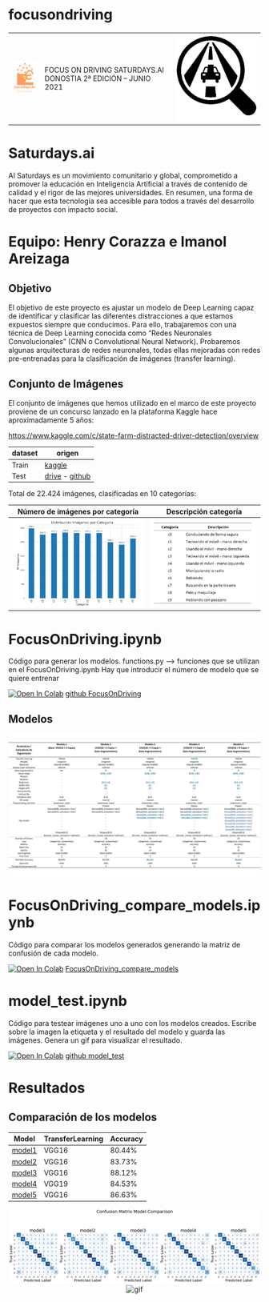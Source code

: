 # focusondriving

|  |  | |
|---------------------------------------------|----------|------------|
|  ![saturdays](doc/saturdaysai_donosti.png)  | FOCUS ON DRIVING SATURDAYS.AI DONOSTIA 2ª EDICIÓN – JUNIO 2021 |![logo](doc/logo_focusondriving.PNG)|

# Saturdays.ai

AI Saturdays es un movimiento comunitario y global, comprometido a promover la educación en Inteligencia Artificial a través de contenido de calidad y el rigor de las mejores universidades.
En resumen, una forma de hacer que esta tecnología sea accesible para todos a través del desarrollo de proyectos con impacto social.

# Equipo: Henry Corazza e Imanol Areizaga
## Objetivo
El objetivo de este proyecto es ajustar un modelo de Deep Learning capaz de identificar y clasificar las diferentes distracciones a que estamos expuestos siempre que conducimos.
Para ello, trabajaremos con una técnica de Deep Learning conocida como “Redes Neuronales Convolucionales” (CNN o Convolutional Neural Network).
Probaremos algunas arquitecturas de redes neuronales, todas ellas mejoradas con redes pre-entrenadas para la clasificación de imágenes (transfer learning).

## Conjunto de Imágenes
El conjunto de imágenes que hemos utilizado en el marco de este proyecto proviene de un concurso lanzado en la plataforma Kaggle hace aproximadamente 5 años: 

https://www.kaggle.com/c/state-farm-distracted-driver-detection/overview 

dataset|origen|
|-------|------|
| Train |[kaggle](https://www.kaggle.com/c/state-farm-distracted-driver-detection/data?select=imgs)|
| Test  |[drive](https://drive.google.com/drive/folders/1Me6BfHUGM4JRzmKc4FnlmaYB5Kbs73gc?usp=sharing) - [github](src/img/test)|


Total de 22.424 imágenes, clasificadas en 10 categorías:

<center>

|Número de imágenes por categoría | Descripción categoría|
|---------------------------------|----------------------|
|  ![img_categorias](doc/categorias_img.PNG)  | ![img_categorias](doc/categorias_descripcion.PNG) |


</center>

# FocusOnDriving.ipynb
Código para generar los modelos.
functions.py --> funciones que se utilizan en el FocusOnDriving.ipynb
Hay que introducir el número de modelo que se quiere entrenar

[![Open In Colab](https://colab.research.google.com/assets/colab-badge.svg)](https://drive.google.com/file/d/1wNNjzBxPvk3HYsEgbV1qpDMqQspYOeev/view?usp=sharing) [github FocusOnDriving](src/FocusOnDriving.ipynb) 


## Modelos

![tabla_modelos](doc/tabla_modelos.jpeg)

# FocusOnDriving_compare_models.ipynb
Código para comparar los modelos generados generando la matriz de confusión de cada modelo.

[![Open In Colab](https://colab.research.google.com/assets/colab-badge.svg)](https://drive.google.com/file/d/1OXQD5zmMa_R9s1ingGrJvwweEzOYqZdz/view?usp=sharing) [FocusOnDriving_compare_models](src/FocusOnDriving_compare_models.ipynb)



# model_test.ipynb
Código para testear imágenes uno a uno con los modelos creados. Escribe sobre la imagen la etiqueta y el resultado del modelo y guarda las imágenes. Genera un gif para visualizar el resultado.

[![Open In Colab](https://colab.research.google.com/assets/colab-badge.svg)](https://drive.google.com/file/d/1kfirHWrVY9C0_HglZUK8B_79PUyIyQ6l/view?usp=sharing) [github model_test](src/model_test.ipynb)

# Resultados
## Comparación de los modelos

<center>

|Model|TransferLearning|Accuracy|
|-----|----------------|--------|
|  [model1](https://drive.google.com/file/d/13UQPCI5cHjP8WRA07RmfbkXVrplu3wne/view?usp=sharing)  |     VGG16      | 80.44% |
|  [model2](https://drive.google.com/file/d/1jSfnr8i51t90xX6FHvl1Vd3jAuLsHaMV/view?usp=sharing)  |     VGG16      | 83.73% |
|  [model3](https://drive.google.com/file/d/1x6ACmg7X8QbP6HSbTE1iMnbdythLz9cE/view?usp=sharing)  |     VGG16      | 88.12% |
|  [model4](https://drive.google.com/file/d/1YdAlemOrfsvTm4XR89Kib-kfOT3Nr7by/view?usp=sharing)  |     VGG19      | 84.53% |
|  [model5](https://drive.google.com/file/d/1XTd2epMd6NbRKtYGNoGGq8yi5O2vVjNI/view?usp=sharing)  |     VGG16      | 86.63% |

</center>


<center>

![img](src/img/comparacion_modelos.png)
![gif](doc/result.gif)

</center>

